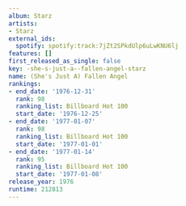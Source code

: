 ```yaml
---
album: Starz
artists:
- Starz
external_ids:
  spotify: spotify:track:7jZt2SPkdUlp6uLwKNU6lj
features: []
first_released_as_single: false
key: -she-s-just-a--fallen-angel-starz
name: (She's Just A) Fallen Angel
rankings:
- end_date: '1976-12-31'
  rank: 98
  ranking_list: Billboard Hot 100
  start_date: '1976-12-25'
- end_date: '1977-01-07'
  rank: 98
  ranking_list: Billboard Hot 100
  start_date: '1977-01-01'
- end_date: '1977-01-14'
  rank: 95
  ranking_list: Billboard Hot 100
  start_date: '1977-01-08'
release_year: 1976
runtime: 212813
---
```


